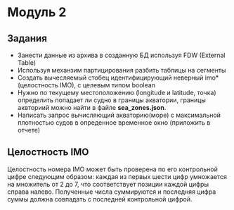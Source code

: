  # Модуль 2

## Задания
- Занести данные из архива в созданную БД используя FDW (External Table)
- Используя механзим партицирования разбить таблицы на сегменты
- Создать вычесляемый cтобец идентифицирующий неверный imo* (целостность IMO), с целевым типом boolean
-  Нужно по текущему местоположению (longitude и latitude, точка) определить попадает ли судно в границы акватории, границы аквториий можно найти в файле **sea_zones.json**.
- Написать запрос вычисляющий акваторию(море) с максимальной плотностью судов в опреденное временное окно (приложить в отчете)

## Целостность IMO
Целостность номера IMO может быть проверена по его контрольной цифре следующим образом: каждая из первых шести цифр умножается на множитель от 2 до 7, что соответствует позиции каждой цифры справа налево. Полученные числа суммируются и последняя цифра суммы должна совпадать с последней контрольной цифрой.
